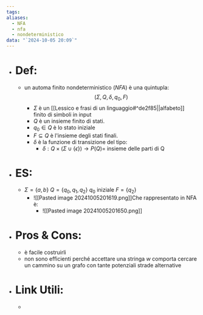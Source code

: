 ```yaml
---
tags: 
aliases:
  - NFA
  - nfa
  - nondeterministico
data: "`2024-10-05 20:09`"
---
```

- # Def:
	- un automa finito nondeterministico (_NFA_) è una quintupla:$$(\Sigma, Q,\delta, q_{0}, F)$$
		- $\Sigma$ è un [[Lessico e frasi di un linguaggio#^de2f85||alfabeto]] finito di simboli in input
		- $Q$ è un insieme finito di stati.
		- $q_{0}\in Q$ è lo stato iniziale
		- $F \subseteq Q$ è l'insieme degli stati finali.
		- $\delta$ è la funzione di transizione del tipo:
			- $\delta: Q \times (\Sigma\cup \{\epsilon\})\to P(Q)=$ insieme delle parti di Q 
- # ES:
	- $\Sigma=\{a,b\}$     $Q=\{q_{0},q_{1},q_{2}\}$     $q_{0}$ iniziale     $F=\{q_{2}\}$
		- ![[Pasted image 20241005201619.png]]Che rappresentato in NFA è:
			- ![[Pasted image 20241005201650.png]]
- # Pros & Cons:
	- è facile costruirli 
	- non sono efficienti perché accettare una stringa $w$ comporta cercare un cammino su un grafo con tante potenziali strade alternative 
- # Link Utili:
	- 